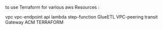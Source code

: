 to use Terraform for various aws Resources :

vpc 
vpc-endpoint
api
lambda
step-function
GlueETL
VPC-peering 
transit Gateway
ACM
TERRAFORM
